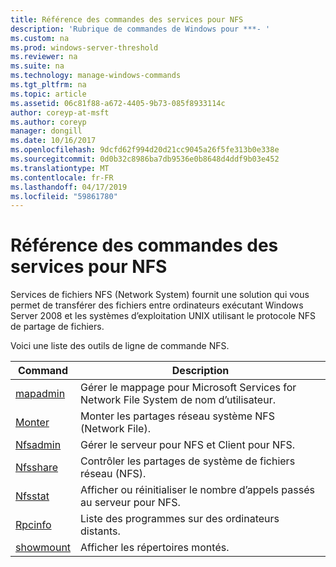 ```yaml
---
title: Référence des commandes des services pour NFS
description: 'Rubrique de commandes de Windows pour ***- '
ms.custom: na
ms.prod: windows-server-threshold
ms.reviewer: na
ms.suite: na
ms.technology: manage-windows-commands
ms.tgt_pltfrm: na
ms.topic: article
ms.assetid: 06c81f88-a672-4405-9b73-085f8933114c
author: coreyp-at-msft
ms.author: coreyp
manager: dongill
ms.date: 10/16/2017
ms.openlocfilehash: 9dcfd62f994d20d21cc9045a26f5fe313b0e338e
ms.sourcegitcommit: 0d0b32c8986ba7db9536e0b8648d4ddf9b03e452
ms.translationtype: MT
ms.contentlocale: fr-FR
ms.lasthandoff: 04/17/2019
ms.locfileid: "59861780"
---
```

# <a name="services-for-network-file-system-command-reference"></a>Référence des commandes des services pour NFS



Services de fichiers NFS (Network System) fournit une solution qui vous permet de transférer des fichiers entre ordinateurs exécutant Windows Server 2008 et les systèmes d’exploitation UNIX utilisant le protocole NFS de partage de fichiers.

Voici une liste des outils de ligne de commande NFS.

|Command|Description|
|-------|-----------|
|[mapadmin](mapadmin.md)|Gérer le mappage pour Microsoft Services for Network File System de nom d’utilisateur.|
|[Monter](mount.md)|Monter les partages réseau système NFS (Network File).|
|[Nfsadmin](nfsadmin.md)|Gérer le serveur pour NFS et Client pour NFS.|
|[Nfsshare](nfsshare.md)|Contrôler les partages de système de fichiers réseau (NFS).|
|[Nfsstat](nfsstat.md)|Afficher ou réinitialiser le nombre d’appels passés au serveur pour NFS.|
|[Rpcinfo](rpcinfo.md)|Liste des programmes sur des ordinateurs distants.|
|[showmount](showmount.md)|Afficher les répertoires montés.|

